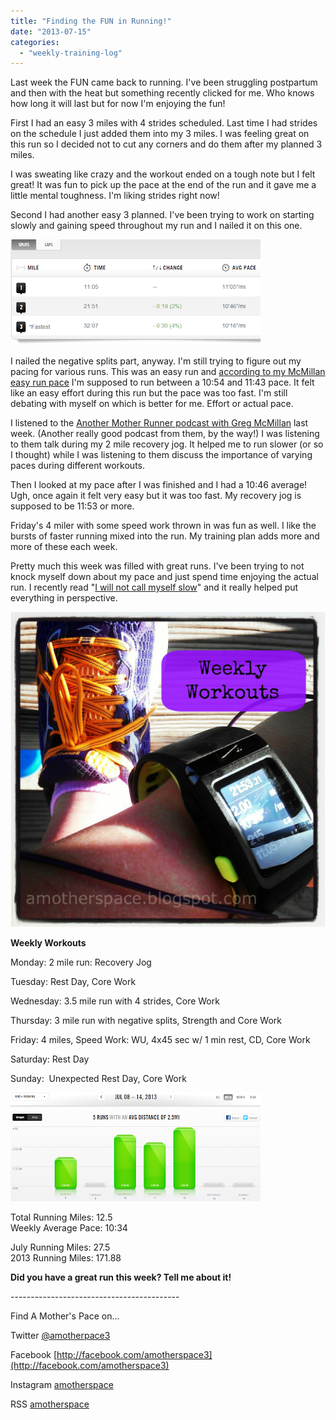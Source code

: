 ```yaml
---
title: "Finding the FUN in Running!"
date: "2013-07-15"
categories: 
  - "weekly-training-log"
---
```


Last week the FUN came back to running. I've been struggling postpartum and then with the heat but something recently clicked for me. Who knows how long it will last but for now I'm enjoying the fun!  
  
First I had an easy 3 miles with 4 strides scheduled. Last time I had strides on the schedule I just added them into my 3 miles. I was feeling great on this run so I decided not to cut any corners and do them after my planned 3 miles.   
  
I was sweating like crazy and the workout ended on a tough note but I felt great! It was fun to pick up the pace at the end of the run and it gave me a little mental toughness. I'm liking strides right now!  
  
Second I had another easy 3 planned. I've been trying to work on starting slowly and gaining speed throughout my run and I nailed it on this one.   
  
  

[![Negative Splits | A Mother's Pace](images/NegativeSplits.PNG "Negative Splits | A Mother's Pace")](http://3.bp.blogspot.com/-RE3tNNUYdUA/Ud8GIaMvwiI/AAAAAAAAK98/9imAD0gz9Ho/s1600/NegativeSplits.PNG)

  
I nailed the negative splits part, anyway. I'm still trying to figure out my pacing for various runs. This was an easy run and [according to my McMillan easy run pace](http://bit.ly/13DTXGt) I'm supposed to run between a 10:54 and 11:43 pace. It felt like an easy effort during this run but the pace was too fast. I'm still debating with myself on which is better for me. Effort or actual pace.  
  
I listened to the [Another Mother Runner podcast with Greg McMillan](http://bit.ly/13DTFiX) last week. (Another really good podcast from them, by the way!) I was listening to them talk during my 2 mile recovery jog. It helped me to run slower (or so I thought) while I was listening to them discuss the importance of varying paces during different workouts.  
  
Then I looked at my pace after I was finished and I had a 10:46 average! Ugh, once again it felt very easy but it was too fast. My recovery jog is supposed to be 11:53 or more.  
  
Friday's 4 miler with some speed work thrown in was fun as well. I like the bursts of faster running mixed into the run. My training plan adds more and more of these each week.   
  
Pretty much this week was filled with great runs. I've been trying to not knock myself down about my pace and just spend time enjoying the actual run. I recently read "[I will not call myself slow](http://bit.ly/1azunVP)" and it really helped put everything in perspective.  
  
  

[![Weekly Workouts | A Mother's Pace](images/Weekly+Workouts4.jpg "Weekly Workouts | A Mother's Pace")](http://amotherspace.net/wp-content/uploads/2013/07/Weekly+Workouts5.jpg)

  
**Weekly Workouts**  
  
Monday: 2 mile run: Recovery Jog  
  
Tuesday: Rest Day, Core Work  
  
Wednesday: 3.5 mile run with 4 strides, Core Work  
  
Thursday: 3 mile run with negative splits, Strength and Core Work  
  
Friday: 4 miles, Speed Work: WU, 4x45 sec w/ 1 min rest, CD, Core Work  
  
Saturday: Rest Day  
  
Sunday:  Unexpected Rest Day, Core Work  
  
  

[![Weekly Running Workouts | A Mother's Pace](images/July14.PNG "Weekly Running Workouts | A Mother's Pace")](http://2.bp.blogspot.com/-0PurnKqPCG0/UeNjAJbkMpI/AAAAAAAALOU/QKMPFaYCjsk/s1600/July14.PNG)

  

  
Total Running Miles: 12.5  
Weekly Average Pace: 10:34  
  
July Running Miles: 27.5  
2013 Running Miles: 171.88  
  
  

**Did you have a great run this week? Tell me about it!**

  

  

  

\------------------------------------------

  

  
Find A Mother's Pace on...  
  
Twitter [@amotherpace3](https://twitter.com/amotherspace3)  
  
Facebook [http://facebook.com/amotherspace3](http://facebook.com/amotherspace3)   
  
Instagram [amotherspace](http://instagram.com/amotherspace)  
  
RSS [amotherspace](http://feeds.feedburner.com/amotherspace)
